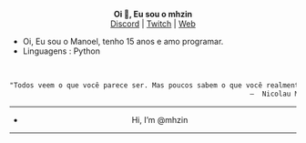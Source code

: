 <p align='center'>
  <b>Oi 🤙, Eu sou o mhzin</b><br>
  <a href="https://discord.com/users/393712055934255106">Discord</a> |
  <a href="https://twitch.tv/mhzink">Twitch</a> |
  <a href="https://ayo.so/mhzin2k">Web</a>

- Oi, Eu sou o Manoel, tenho 15 anos e amo programar.
- Linguagens : Python

&nbsp; &nbsp; &nbsp; &nbsp; &nbsp;&nbsp; &nbsp; &nbsp; &nbsp; &nbsp;&nbsp; &nbsp; &nbsp; &nbsp; &nbsp; &nbsp; &nbsp; &nbsp; &nbsp; &nbsp; &nbsp;&nbsp; &nbsp; &nbsp; &nbsp; &nbsp;&nbsp; &nbsp; &nbsp; &nbsp; &nbsp;

```p
"Todos veem o que você parece ser. Mas poucos sabem o que você realmente é."
                                                           —  Nicolau Maquiavel

```

---

- <p align="center"> Hi, I’m @mhzin

---
